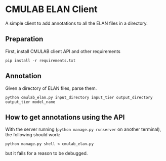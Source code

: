 # CMULAB ELAN Client

A simple client to add annotations to all the ELAN files in a directory.

## Preparation

First, install CMULAB client API and other requirements

    pip install -r requirements.txt

## Annotation

Given a directory of ELAN files, parse them.

    python cmulab_elan.py input_directory input_tier output_directory output_tier model_name


## How to get annotations using the API

With the server running (`python manage.py runserver` on another terminal), the following should work:

	python manage.py shell < cmulab_elan.py

but it fails for a reason to be debugged.

